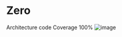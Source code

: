 # Zero
Architecture code
Coverage 100%
![image](https://github.com/gusmanmatheus/Zero/assets/18635236/f2326dea-21ac-419d-8ebe-d5a749b62e33)
